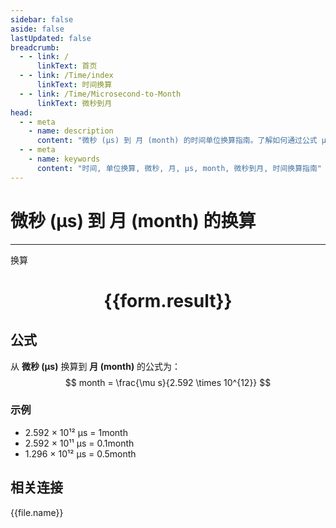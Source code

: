 ```yaml
---
sidebar: false
aside: false
lastUpdated: false
breadcrumb:
  - - link: /
      linkText: 首页
  - - link: /Time/index
      linkText: 时间换算
  - - link: /Time/Microsecond-to-Month
      linkText: 微秒到月
head:
  - - meta
    - name: description
      content: "微秒 (μs) 到 月 (month) 的时间单位换算指南。了解如何通过公式 μs ÷ 2.628e+15 换算为月。"
  - - meta
    - name: keywords
      content: "时间, 单位换算, 微秒, 月, μs, month, 微秒到月, 时间换算指南"
---
```

# 微秒 (μs) 到 月 (month) 的换算

---
<script setup>
import { onMounted, reactive, inject, ref } from 'vue'
import { NButton,NForm ,NFormItem,NInput,NInputNumber,NSelect,NCard,useMessage,NGrid ,NGi  } from 'naive-ui'
import { defineClientComponent } from 'vitepress'
import { Time } from '../../files';

const convert = inject('convert')

const form = reactive({
  number: null,
  result: '',
})

const convertHandler = () => {
  if (form.number !== null && !isNaN(form.number)) {
    const convertedValue = parseFloat(form.number) / 2592000000000
    form.result = `${form.number}μs = ${convertedValue.toFixed(15)}month`
  } else {
    form.result = '请输入有效的数值。'
  }
}
</script>

<n-form size="large" :model="form">
  <n-form-item label="微秒 (μs)">
    <n-input-number v-model:value="form.number" placeholder="输入微秒" style="width: 100%" />
  </n-form-item>
  <n-form-item>
    <n-button type="primary" @click="convertHandler" block>换算</n-button>
  </n-form-item>
</n-form>

<n-card  embedded :bordered="false" hoverable>
  <div  style="text-align:center">
    <h1>{{form.result}}</h1>
  </div>
</n-card>

## 公式

从 **微秒 (μs)** 换算到 **月 (month)** 的公式为：
$$ month = \frac{\mu s}{2.592 \times 10^{12}} $$

### 示例
- 2.592 × 10¹² μs = 1month
- 2.592 × 10¹¹ μs = 0.1month
- 1.296 × 10¹² μs = 0.5month
## 相关连接
<n-grid x-gap="12" :cols="4">
  <n-gi v-for="(file, index) in Time" :key="index">
    <n-button
      text
      tag="a"
      :href="file.path"
      type="primary"
    >
      {{file.name}}
    </n-button>
  </n-gi>
</n-grid>